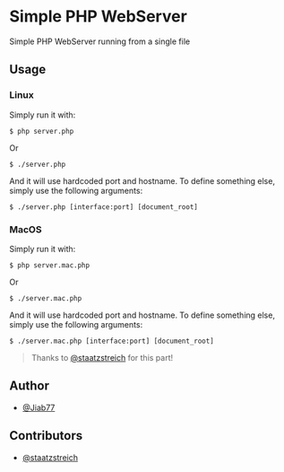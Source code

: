 # Simple PHP WebServer

Simple PHP WebServer running from a single file

## Usage

### Linux

Simply run it with:

```console
$ php server.php
```

Or

```console
$ ./server.php
```

And it will use hardcoded port and hostname. To define something else, simply use the following arguments:

```console
$ ./server.php [interface:port] [document_root]
```

### MacOS

Simply run it with:

```console
$ php server.mac.php
```

Or

```console
$ ./server.mac.php
```

And it will use hardcoded port and hostname. To define something else, simply use the following arguments:

```console
$ ./server.mac.php [interface:port] [document_root]
```

> Thanks to [@staatzstreich](https://github.com/staatzstreich) for this part!

## Author

* [@Jiab77](https://github.com/Jiab77)

## Contributors

* [@staatzstreich](https://github.com/staatzstreich)